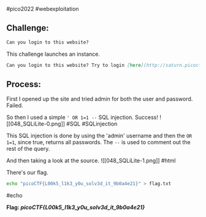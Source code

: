 #pico2022 #webexploitation 

## Challenge:
```md
Can you login to this website?
```

This challenge launches an instance.
```md
Can you login to this website? Try to login [here](http://saturn.picoctf.net:54570/).
```

## Process:
First I opened up the site and tried admin for both the user and password. Failed.

So then I used a simple ```' OR 1=1 --``` SQL injection. Success!
![[048_SQLiLite-0.png]]
#SQL #SQLinjection

This SQL injection is done by using the 'admin' username and then the ```OR 1=1```, since true, returns all passwords. The ```--``` is used to comment out the rest of the query.

And then taking a look at the source.
![[048_SQLiLite-1.png]]
#html

There's our flag.
```bash
echo "picoCTF{L00k5_l1k3_y0u_solv3d_it_9b0a4e21}" > flag.txt
```
#echo 

**Flag: *picoCTF{L00k5_l1k3_y0u_solv3d_it_9b0a4e21}***
